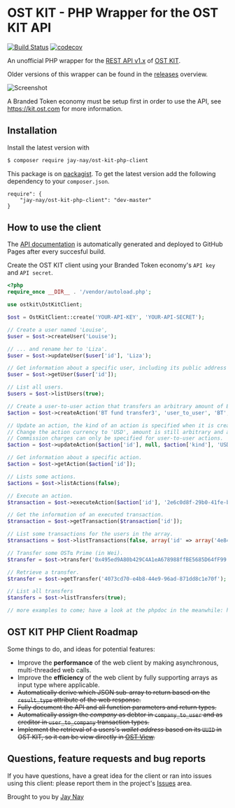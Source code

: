 # OST KIT - PHP Wrapper for the OST KIT API

[![Build Status](https://travis-ci.org/realJayNay/ost-kit-php-client.svg?branch=master)](https://travis-ci.org/realJayNay/ost-kit-php-client)
[![codecov](https://codecov.io/gh/realJayNay/ost-kit-php-client/branch/master/graph/badge.svg)](https://codecov.io/gh/realJayNay/ost-kit-php-client)
	
An unofficial PHP wrapper for the [REST API v1.x](https://dev.ost.com) of [OST KIT](https://kit.ost.com).

Older versions of this wrapper can be found in the [releases](https://github.com/realJayNay/ost-kit-php-client/releases) overview.

![Screenshot](ostkit.png)

A Branded Token economy must be setup first in order to use the API, see https://kit.ost.com for more information.

## Installation

Install the latest version with

```bash
$ composer require jay-nay/ost-kit-php-client
```

This package is on [packagist](https://packagist.org/packages/jay-nay/ost-kit-php-client). 
To get the latest version add the following dependency to your ```composer.json```.

```
require": {
    "jay-nay/ost-kit-php-client": "dev-master"
}
```

## How to use the client
The [API documentation](https://realjaynay.github.io/ost-kit-php-client/classes/ostkit.OstKitClient.html) is automatically generated and deployed to GitHub Pages after every succesful build.

Create the OST KIT client using your Branded Token economy's `API key` and `API secret`.
```php
<?php
require_once __DIR__ . '/vendor/autoload.php';

use ostkit\OstKitClient;

$ost = OstKitClient::create('YOUR-API-KEY', 'YOUR-API-SECRET');

// Create a user named 'Louise',
$user = $ost->createUser('Louise');

// ... and rename her to 'Liza'.
$user = $ost->updateUser($user['id'], 'Liza');

// Get information about a specific user, including its public address and token balance.
$user = $ost->getUser($user['id']);

// List all users.
$users = $ost->listUsers(true);

// Create a user-to-user action that transfers an arbitrary amount of Branded Tokens to a user.
$action = $ost->createAction('BT fund transfer3', 'user_to_user', 'BT', null, 0.0);

// Update an action, the kind of an action is specified when it is created an cannot change.
// Change the action currency to 'USD', amount is still arbitrary and a commission of 1.5 percent will be charged.
// Commission charges can only be specified for user-to-user actions.
$action = $ost->updateAction($action['id'], null, $action['kind'], 'USD', null, 1.5);

// Get information about a specific action.
$action = $ost->getAction($action['id']);

// Lists some actions.
$actions = $ost->listActions(false);

// Execute an action.
$transaction = $ost->executeAction($action['id'], '2e6c0d8f-29b0-41fe-b7c0-83d9eb043fe1', '6c17aca7-9911-4dc0-8aa6-30dedae4d73d', 1);

// Get the information of an executed transaction.
$transaction = $ost->getTransaction($transaction['id']);

// List some transactions for the users in the array.
$transactions = $ost->listTransactions(false, array('id' => array('4e84c205-7da4-4547-b400-fa40e979227b')));

// Transfer some OST⍺ Prime (in Wei).
$transfer = $ost->transfer('0x495ed9A80b429C4A1eA678988ffBE5685D64fF99', 1);

// Retrieve a transfer.
$transfer = $ost->getTransfer('4073cd70-e4b8-44e9-96ad-871dd8c1e70f');

// List all transfers
$tansfers = $ost->listTransfers(true);

// more examples to come; have a look at the phpdoc in the meanwhile: https://realjaynay.github.io/ost-kit-php-client/ :)
```

## OST KIT PHP Client Roadmap

Some things to do, and ideas for potential features:

* Improve the **performance** of the web client by making asynchronous, multi-threaded web calls.
* Improve the **efficiency** of the web client by fully supporting arrays as input type where applicable.
* ~~Automatically derive which JSON sub-array to return based on the `result_type` attribute of the web response.~~
* ~~Fully document the API and all function parameters and return types.~~
* ~~Automatically assign the _company_ as debtor in `company_to_user` and as creditor in `user_to_company` transaction types.~~
* ~~Implement the retrieval of a users's _wallet address_ based on its `UUID` in OST KIT, so it can be view directly in [OST View](https://view.ost.com).~~

## Questions, feature requests and bug reports
If you have questions, have a great idea for the client or ran into issues using this client: please report them in the project's [Issues](https://github.com/realJayNay/ost-kit-php-client/issues) area.  

Brought to you by [Jay Nay](https://github.com/realJayNay)






